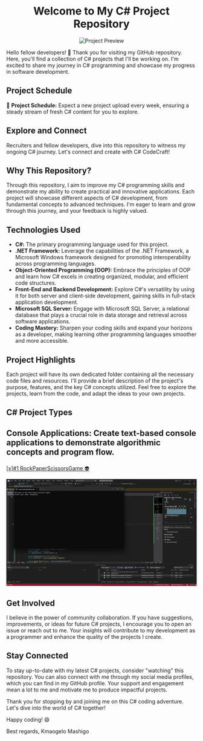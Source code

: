## <h1 align="center"> Welcome to My C# Project Repository</h1>

<p align="center">
  <img src="https://media.giphy.com/media/kjpKQ8wXVVocN5IIyK/giphy.gif" alt="Project Preview"  height="500" width = "1000">
</p>

Hello fellow developers! 👋 Thank you for visiting my GitHub repository. Here, you'll find a collection of C# projects that I'll be working on. I'm excited to share my journey in C# programming and showcase my progress in software development.


## Project Schedule

📅 **Project Schedule:** Expect a new project upload every week, ensuring a steady stream of fresh C# content for you to explore.

## Explore and Connect

Recruiters and fellow developers, dive into this repository to witness my ongoing C# journey. Let's connect and create with C# CodeCraft!
## Why This Repository?

Through this repository, I aim to improve my C# programming skills and demonstrate my ability to create practical and innovative applications. Each project will showcase different aspects of C# development, from fundamental concepts to advanced techniques. I'm eager to learn and grow through this journey, and your feedback is highly valued.

## Technologies Used

- **C#:** The primary programming language used for this project.
- **.NET Framework:** Leverage the capabilities of the .NET Framework, a Microsoft Windows framework designed for promoting interoperability across programming languages.
- **Object-Oriented Programming (OOP):** Embrace the principles of OOP and learn how C# excels in creating organized, modular, and efficient code structures.
- **Front-End and Backend Development:** Explore C#'s versatility by using it for both server and client-side development, gaining skills in full-stack application development.
- **Microsoft SQL Server:** Engage with Microsoft SQL Server, a relational database that plays a crucial role in data storage and retrieval across software applications.
- **Coding Mastery:** Sharpen your coding skills and expand your horizons as a developer, making learning other programming languages smoother and more accessible.

## Project Highlights

Each project will have its own dedicated folder containing all the necessary code files and resources. I'll provide a brief description of the project's purpose, features, and the key C# concepts utilized. Feel free to explore the projects, learn from the code, and adapt the ideas to your own projects.

## C# Project Types

## <p align="centre"> Console Applications: Create text-based console applications to demonstrate algorithmic concepts and program flow. </p>
[[x]#1 RockPaperScissorsGame :alien:](https://github.com/MasegoLeRoux/Interactive_Website_Project/tree/main/HangMan%20%26%20ReadMe)
  <p align="centre">
  <img src="https://github.com/MasegoLeRoux/C_CodeCraft_Projects/blob/main/Console%20Application/RockPaperScissorsGame/RockPaperScissorsGame/RockPaperS.png" alt="Project Preview">
</p>

## Get Involved

I believe in the power of community collaboration. If you have suggestions, improvements, or ideas for future C# projects, I encourage you to open an issue or reach out to me. Your insights will contribute to my development as a programmer and enhance the quality of the projects I create.

## Stay Connected

To stay up-to-date with my latest C# projects, consider "watching" this repository. You can also connect with me through my social media profiles, which you can find in my GitHub profile. Your support and engagement mean a lot to me and motivate me to produce impactful projects.

Thank you for stopping by and joining me on this C# coding adventure. Let's dive into the world of C# together!

Happy coding! 😄

Best regards, Kmaogelo Mashigo 
